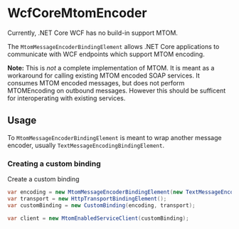 # WcfCoreMtomEncoder

Currently, .NET Core WCF has no build-in support MTOM.

The `MtomMessageEncoderBindingElement` allows .NET Core applications to communicate with WCF endpoints which support MTOM encoding. 

**Note:** This is _not_ a complete implementation of MTOM. It is meant as a workaround for calling existing MTOM encoded SOAP services. It consumes MTOM encoded messages, but does not perform MTOMEncoding on outbound messages. However this should be sufficent for interoperating with existing services.

## Usage

To `MtomMessageEncoderBindingElement` is meant to wrap another message encoder, usually `TextMessageEncodingBindingElement`.

### Creating a custom binding

Create a custom binding

```csharp
var encoding = new MtomMessageEncoderBindingElement(new TextMessageEncodingBindingElement());
var transport = new HttpTransportBindingElement();
var customBinding = new CustomBinding(encoding, transport);

var client = new MtomEnabledServiceClient(customBinding);
```

